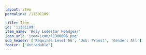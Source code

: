 ```yaml
---
layout: item
permalink: /11301109

title: Item
id: '11301109'
item_name: 'Holy Lodestar Headgear'
icon_url: 'item/icon/11300696.png'
sub_header: ['Requires Level 56', 'Job: Priest', 'Gender: All']
footer: ['Untradable']
---
```

